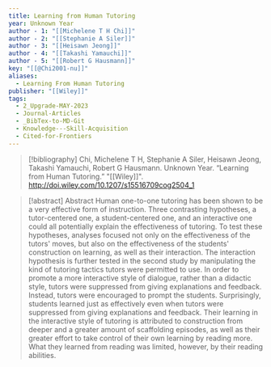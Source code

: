 ```yaml
---
title: Learning from Human Tutoring
year: Unknown Year
author - 1: "[[Michelene T H Chi]]"
author - 2: "[[Stephanie A Siler]]"
author - 3: "[[Heisawn Jeong]]"
author - 4: "[[Takashi Yamauchi]]"
author - 5: "[[Robert G Hausmann]]"
key: "[[@Chi2001-nu]]"
aliases:
  - Learning From Human Tutoring
publisher: "[[Wiley]]"
tags:
  - 2_Upgrade-MAY-2023
  - Journal-Articles
  - _BibTex-to-MD-Git
  - Knowledge---Skill-Acquisition
  - Cited-for-Frontiers
---
```


> [!bibliography]
> Chi, Michelene T H, Stephanie A Siler, Heisawn Jeong, Takashi Yamauchi, Robert G Hausmann. Unknown Year. “Learning from Human Tutoring.” "[[Wiley]]". http://doi.wiley.com/10.1207/s15516709cog2504_1

> [!abstract]
> Abstract Human one-to-one tutoring has been shown to be a very effective form of instruction. Three contrasting hypotheses, a tutor-centered one, a student-centered one, and an interactive one could all potentially explain the effectiveness of tutoring. To test these hypotheses, analyses focused not only on the effectiveness of the tutors' moves, but also on the effectiveness of the students' construction on learning, as well as their interaction. The interaction hypothesis is further tested in the second study by manipulating the kind of tutoring tactics tutors were permitted to use. In order to promote a more interactive style of dialogue, rather than a didactic style, tutors were suppressed from giving explanations and feedback. Instead, tutors were encouraged to prompt the students. Surprisingly, students learned just as effectively even when tutors were suppressed from giving explanations and feedback. Their learning in the interactive style of tutoring is attributed to construction from deeper and a greater amount of scaffolding episodes, as well as their greater effort to take control of their own learning by reading more. What they learned from reading was limited, however, by their reading abilities.